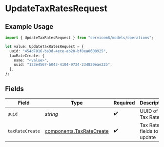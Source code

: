 # UpdateTaxRatesRequest

## Example Usage

```typescript
import { UpdateTaxRatesRequest } from "servicem8/models/operations";

let value: UpdateTaxRatesRequest = {
  uuid: "454d7816-ba3d-4ece-ab28-bf8ea8608925",
  taxRateCreate: {
    name: "<value>",
    uuid: "123e4567-b043-4104-9734-234820eae22b",
  },
};
```

## Fields

| Field                                                                | Type                                                                 | Required                                                             | Description                                                          |
| -------------------------------------------------------------------- | -------------------------------------------------------------------- | -------------------------------------------------------------------- | -------------------------------------------------------------------- |
| `uuid`                                                               | *string*                                                             | :heavy_check_mark:                                                   | UUID of the Tax Rate                                                 |
| `taxRateCreate`                                                      | [components.TaxRateCreate](../../models/components/taxratecreate.md) | :heavy_check_mark:                                                   | Tax Rate fields to update                                            |
